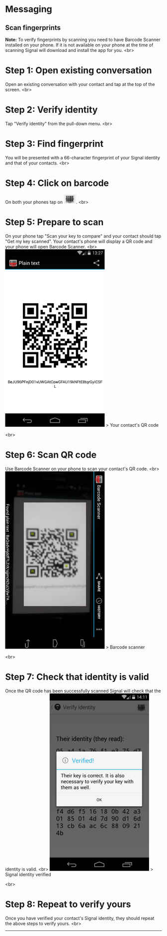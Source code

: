 # Messaging

## Scan fingerprints

**Note:** To verify fingerprints by scanning you need to have Barcode Scanner installed on your phone. If it is not available on your phone at the time of scanning Signal will download and install the app for you.
&lt;br&gt;
# Step 1: Open existing conversation
Open an existing conversation with your contact and tap at the top of the screen.
&lt;br&gt;
# Step 2: Verify identity
Tap &quot;Verify identity&quot; from the pull-down menu.
&lt;br&gt;
# Step 3: Find fingerprint
You will be presented with a 66-character fingerprint of your Signal identity and that of your contacts.
&lt;br&gt;
# Step 4: Click on barcode
On both your phones tap on ![](046.png).
&lt;br&gt;
# Step 5: Prepare to scan
On your phone tap &quot;Scan your key to compare&quot; and your contact should tap &quot;Get my key scanned&quot;. Your contact&#39;s phone will display a QR code and your phone will open Barcode Scanner.
&lt;br&gt;
![14s.png](14s.png)
&gt; Your contact&#39;s QR code

&lt;br&gt;
# Step 6: Scan QR code
Use Barcode Scanner on your phone to scan your contact&#39;s QR code.
&lt;br&gt;
![15s.png](15s.png)
&gt; Barcode scanner

&lt;br&gt;
# Step 7: Check that identity is valid
Once the QR code has been successfully scanned Signal will check that the identity is valid.
&lt;br&gt;
![16s.png](16s.png)
&gt; Signal identity verified

&lt;br&gt;
# Step 8: Repeat to verify yours
Once you have verified your contact&#39;s Signal identity, they should repeat the above steps to verify yours.
&lt;br&gt;

***